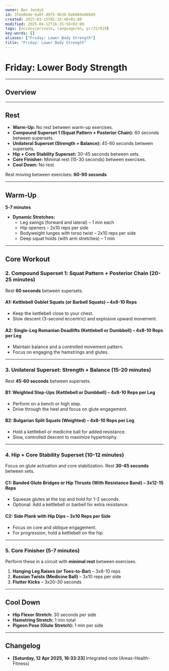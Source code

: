 ```yaml
---
owner: Ben Jendyk
id: 3fee8b4e-6a0f-49f5-9b38-0e6889e88b09
created: 2025-03-15T02:18:46+01:00
modified: 2025-04-12T16:35:58+02:00
tags: [access/private, language/en, pr/25/019]
key-words: []
aliases: ["Friday: Lower Body Strength"]
title: "Friday: Lower Body Strength"
---
```


# Friday: Lower Body Strength

---

## Overview

---

## Rest

- **Warm-Up:** No rest between warm-up exercises.  
- **Compound Superset 1 (Squat Pattern + Posterior Chain):** 60 seconds between supersets.  
- **Unilateral Superset (Strength + Balance):** 45-60 seconds between supersets.  
- **Hip + Core Stability Superset:** 30-45 seconds between sets.  
- **Core Finisher:** Minimal rest (15-30 seconds) between exercises.  
- **Cool Down:** No rest.

Rest moving between exercises: **60-90 seconds**  

---

## Warm-Up

**5-7 minutes**

- **Dynamic Stretches:**  
  - Leg swings (forward and lateral) – 1 min each  
  - Hip openers – 2x10 reps per side  
  - Bodyweight lunges with torso twist – 2x10 reps per side  
  - Deep squat holds (with arm stretches) – 1 min  

---

## Core Workout

### **2. Compound Superset 1: Squat Pattern + Posterior Chain (20-25 minutes)**

Rest **60 seconds** between supersets.

#### **A1: Kettlebell Goblet Squats (or Barbell Squats)** – 4x8-10 Reps

- Keep the kettlebell close to your chest.  
- Slow descent (3-second eccentric) and explosive upward movement.  

#### **A2: Single-Leg Romanian Deadlifts (Kettlebell or Dumbbell)** – 4x8-10 Reps per Leg

- Maintain balance and a controlled movement pattern.  
- Focus on engaging the hamstrings and glutes.

---

### **3. Unilateral Superset: Strength + Balance (15-20 minutes)**

Rest **45-60 seconds** between supersets.

#### **B1: Weighted Step-Ups (Kettlebell or Dumbbell)** – 4x8-10 Reps per Leg

- Perform on a bench or high step.  
- Drive through the heel and focus on glute engagement.

#### **B2: Bulgarian Split Squats (Weighted)** – 4x8-10 Reps per Leg

- Hold a kettlebell or medicine ball for added resistance.  
- Slow, controlled descent to maximize hypertrophy.

---

### **4. Hip + Core Stability Superset (10-12 minutes)**

Focus on glute activation and core stabilization. Rest **30-45 seconds** between sets.

#### **C1: Banded Glute Bridges or Hip Thrusts (With Resistance Band)** – 3x12-15 Reps

- Squeeze glutes at the top and hold for 1-2 seconds.  
- Optional: Add a kettlebell or barbell for extra resistance.

#### **C2: Side Plank with Hip Dips** – 3x10 Reps per Side

- Focus on core and oblique engagement.  
- For progression, hold a kettlebell on the hip.

---

### **5. Core Finisher (5-7 minutes)**

Perform these in a circuit with **minimal rest** between exercises.

1. **Hanging Leg Raises (or Toes-to-Bar)** – 3x8-10 reps  
2. **Russian Twists (Medicine Ball)** – 3x10 reps per side  
3. **Flutter Kicks** – 3x20-30 seconds  

---

## Cool Down

- **Hip Flexor Stretch:** 30 seconds per side  
- **Hamstring Stretch:** 1 min total  
- **Pigeon Pose (Glute Stretch):** 1 min per side  

---

## Changelog

- **[Saturday, 12 Apr 2025, 16:33:23]** Integrated note (Areas-Health-Fitness)  
